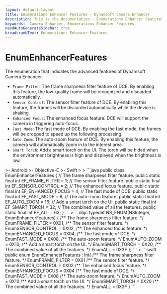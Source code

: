 ```yaml
---
layout: default-layout
title: Enumerations Enhancer Features - Dynamsoft Camera Enhancer
description: This is the documentation - Enumerations Enhancer Features page of Dynamsoft Camera Enhancer.
keywords:  Camera Enhancer, Enumerations Enhancer Features
needAutoGenerateSidebar: true
breadcrumbText: Enumerations Enhancer Features
---
```


# EnumEnhancerFeatures

The enumeration that indicates the advanced features of Dynamsoft Camera Enhancer.

- `Frame Filter`: The frame sharpness filter feature of DCE. By enabling this feature, the low-quality frame will be recognized and discarded automatically.
- `Sensor Control`: The sensor filter feature of DCE. By enabling this feature, the frames will be discarded automatically while the device is shaking.
- `Enhanced Focus`: The enhanced focus feature. DCE will support the camera in triggering auto-focus.
- `Fast Mode`: The fast mode of DCE. By enabling the fast mode, the frames will be cropped to speed up the following processing.
- `Auto Zoom`: The auto-zoom feature of DCE. By enabling this feature, the camera will automatically zoom in to the interest area.
- `Smart Torch`: Add a smart torch on the UI. The torch will be hided when the environment brightness is high and displayed when the brightness is low.

<div class="sample-code-prefix template2"></div>
   >- Android
   >- Objective-C
   >- Swift
   >
>
```java
public class EnumEnhancerFeatures {
   // The frame sharpness filter feature.
   public static final int EF_FRAME_FILTER = 1;
   // The sensor filter feature.
   public static final int EF_SENSOR_CONTROL = 2;
   // The enhanced focus feature.
   public static final int EF_ENHANCED_FOCUS = 4;
   // The fast mode of DCE.
   public static final int EF_FAST_MODE = 8;
   // The auto-zoom feature.
   public static final int EF_AUTO_ZOOM = 16;
   // Add a smart torch on the UI.
   public static final int EF_SMART_TORCH = 32;
   // The combined value of all the features.
   public static final int EF_ALL = 63;
}
```
>
```objc
typedef NS_ENUM(NSInteger, EnumEnhancerFeatures)
{
   /** The frame sharpness filter feature. */
   EnumFRAME_FILTER = 0X01,
   /** The sensor filter feature. */
   EnumSENSOR_CONTROL = 0X02,
   /** The enhanced focus feature. */
   EnumENHANCED_FOCUS = 0X04,
   /** The fast mode of DCE. */
   EnumFAST_MODE = 0X08,
   /** The auto-zoom feature. */
   EnumAUTO_ZOOM = 0X10,
   /** Add a smart torch on the UI. */
   EnumSMART_TORCH = 0X20,
   /** The combined value of all the features. */
   EnumALL = 0X3F
};
```
>
```swift
public enum EnumEnhancerFeatures : Int{
   /** The frame sharpness filter feature. */
   EnumFRAME_FILTER = 0X01
   /** The sensor filter feature. */
   EnumSENSOR_CONTROL = 0X02
   /** The enhanced focus feature. */
   EnumENHANCED_FOCUS = 0X04
   /** The fast mode of DCE. */
   EnumFAST_MODE = 0X08
   /** The auto-zoom feature. */
   EnumAUTO_ZOOM = 0X10
   /** Add a smart torch on the UI. */
   EnumSMART_TORCH = 0X20
   /** The combined value of all the features. */
   EnumALL = 0X3F
}
```
